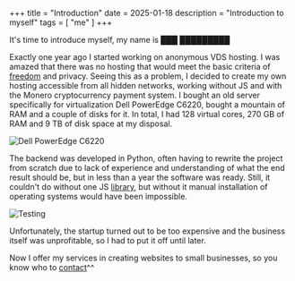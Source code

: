 +++
title = "Introduction"
date = 2025-01-18
description = "Introduction to myself"
tags = [
    "me"
]
+++

It's time to introduce myself, my name is ███ █████████

Exactly one year ago I started working on anonymous VDS hosting. I was amazed that there was no hosting that would meet the basic criteria of [freedom](https://www.gnu.org/philosophy/free-sw.html) and privacy. Seeing this as a problem, I decided to create my own hosting accessible from all hidden networks, working without JS and with the Monero cryptocurrency payment system. I bought an old server specifically for virtualization Dell PowerEdge C6220, bought a mountain of RAM and a couple of disks for it. In total, I had 128 virtual cores, 270 GB of RAM and 9 TB of disk space at my disposal.

![Dell PowerEdge C6220](/images/server1.webp)

The backend was developed in Python, often having to rewrite the project from scratch due to lack of experience and understanding of what the end result should be, but in less than a year the software was ready. Still, it couldn't do without one JS [library](https://novnc.com/info.html), but without it manual installation of operating systems would have been impossible.

![Testing](/images/server2.webp)

Unfortunately, the startup turned out to be too expensive and the business itself was unprofitable, so I had to put it off until later.

Now I offer my services in creating websites to small businesses, so you know who to [contact](/contacts)^^
